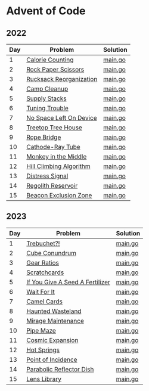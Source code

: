 # Advent of Code

## 2022

| Day | Problem                                                         | Solution                        |
| --- | --------------------------------------------------------------- | ------------------------------- |
| 1   | [Calorie Counting](https://adventofcode.com/2022/day/1)         | [main.go](./2022/day01/main.go) |
| 2   | [Rock Paper Scissors](https://adventofcode.com/2022/day/2)      | [main.go](./2022/day02/main.go) |
| 3   | [Rucksack Reorganization](https://adventofcode.com/2022/day/3)  | [main.go](./2022/day03/main.go) |
| 4   | [Camp Cleanup](https://adventofcode.com/2022/day/4)             | [main.go](./2022/day04/main.go) |
| 5   | [Supply Stacks](https://adventofcode.com/2022/day/5)            | [main.go](./2022/day05/main.go) |
| 6   | [Tuning Trouble](https://adventofcode.com/2022/day/6)           | [main.go](./2022/day06/main.go) |
| 7   | [No Space Left On Device](https://adventofcode.com/2022/day/7)  | [main.go](./2022/day07/main.go) |
| 8   | [Treetop Tree House](https://adventofcode.com/2022/day/8)       | [main.go](./2022/day08/main.go) |
| 9   | [Rope Bridge](https://adventofcode.com/2022/day/9)              | [main.go](./2022/day09/main.go) |
| 10  | [Cathode-Ray Tube](https://adventofcode.com/2022/day/10)        | [main.go](./2022/day10/main.go) |
| 11  | [Monkey in the Middle](https://adventofcode.com/2022/day/11)    | [main.go](./2022/day11/main.go) |
| 12  | [Hill Climbing Algorithm](https://adventofcode.com/2022/day/12) | [main.go](./2022/day12/main.go) |
| 13  | [Distress Signal](https://adventofcode.com/2022/day/13)         | [main.go](./2022/day13/main.go) |
| 14  | [Regolith Reservoir](https://adventofcode.com/2022/day/14)      | [main.go](./2022/day14/main.go) |
| 15  | [Beacon Exclusion Zone](https://adventofcode.com/2022/day/15)   | [main.go](./2022/day15/main.go) |

## 2023

| Day | Problem                                                                | Solution                        |
| --- | ---------------------------------------------------------------------- | ------------------------------- |
| 1   | [Trebuchet?!](https://adventofcode.com/2023/day/1)                     | [main.go](./2023/day01/main.go) |
| 2   | [Cube Conundrum](https://adventofcode.com/2023/day/2)                  | [main.go](./2023/day02/main.go) |
| 3   | [Gear Ratios](https://adventofcode.com/2023/day/3)                     | [main.go](./2023/day03/main.go) |
| 4   | [Scratchcards](https://adventofcode.com/2023/day/4)                    | [main.go](./2023/day04/main.go) |
| 5   | [If You Give A Seed A Fertilizer](https://adventofcode.com/2023/day/5) | [main.go](./2023/day05/main.go) |
| 6   | [Wait For It](https://adventofcode.com/2023/day/6)                     | [main.go](./2023/day06/main.go) |
| 7   | [Camel Cards](https://adventofcode.com/2023/day/7)                     | [main.go](./2023/day07/main.go) |
| 8   | [Haunted Wasteland](https://adventofcode.com/2023/day/8)               | [main.go](./2023/day08/main.go) |
| 9   | [Mirage Maintenance](https://adventofcode.com/2023/day/9)              | [main.go](./2023/day09/main.go) |
| 10  | [Pipe Maze](https://adventofcode.com/2023/day/10)                      | [main.go](./2023/day10/main.go) |
| 11  | [Cosmic Expansion](https://adventofcode.com/2023/day/11)               | [main.go](./2023/day11/main.go) |
| 12  | [Hot Springs](https://adventofcode.com/2023/day/12)                    | [main.go](./2023/day12/main.go) |
| 13  | [Point of Incidence](https://adventofcode.com/2023/day/13)             | [main.go](./2023/day13/main.go) |
| 14  | [Parabolic Reflector Dish](https://adventofcode.com/2023/day/14)       | [main.go](./2023/day14/main.go) |
| 15  | [Lens Library](https://adventofcode.com/2023/day/15)                   | [main.go](./2023/day15/main.go) |
